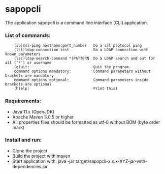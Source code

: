 # sapopcli

The application sapopcli is a command line interface (CLI) application.

###  List of commands:

        (sp)ssl-ping hostname:port_number   Do a ssl protocol ping
        (lct)ldap-connection-test           Do a LDAP connection with known parameters
        (lsc)ldap-search-command *|PATTERN  Do a LDAP search and out for all ('*') or username
        (q)uit:                             Quit the program.
        command options mandatory:          Command parameters without brackets are mandatory
        command options optional:           Command parameters inside brackets are optional
        (h)elp:                             Print this!

### Requirements:

- Java 11.x (OpenJDK)
- Apache Maven 3.0.5 or higher
- All properties files should be formatted as utf-8 without BOM (byte order mark)

###  Install and run:

- Clone the project
- Build the project with maven
- Start application with: java -jar target/sapopcli-x.x.x-XYZ-jar-with-dependencies.jar
